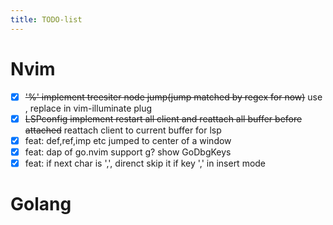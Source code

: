 ```yaml
---
title: TODO-list
---
```


# Nvim

- [x] ~~'%' implement treesiter node jump(jump matched by regex for now)~~ use <m-n>,<m-p> replace in vim-illuminate plug
- [x] ~~LSPconfig implement restart all client and reattach all buffer before attached~~ reattach client to current buffer for lsp
- [x] feat: def,ref,imp etc jumped to center of a window
- [x] feat: dap of go.nvim support g? show GoDbgKeys
- [x] feat: if next char is ',', direnct skip it if key ',' in insert mode

# Golang
